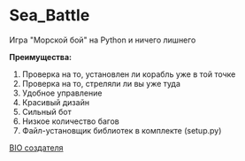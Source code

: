 # Sea_Battle
Игра "Морской бой" на Python и ничего лишнего

<b>Преимущества:</b><br>

1. Проверка на то, установлен ли корабль уже в той точке<br>
2. Проверка на то, стреляли ли вы уже туда<br>
3. Удобное управление<br>
4. Красивый дизайн<br>
5. Сильный бот<br>
6. Низкое количество багов<br>
7. Файл-установщик библиотек в комплекте (setup.py)<br>

<a href="https://ltx.bio/httpshotmaker">BIO создателя</a>
